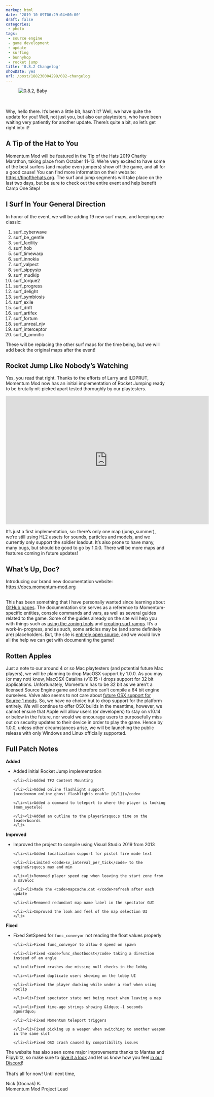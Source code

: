 ```yaml
---
markup: html
date: '2019-10-09T06:29:04+00:00'
draft: false
categories:
 - photo
tags: 
 - source engine
 - game development
 - update
 - surfing
 - bunnyhop
 - rocket jump
title: '0.8.2 Changelog'
showDate: yes
url: /post/188230004299/082-changelog
---
```


<p>

</p><figure class="tmblr-full" data-orig-height="200" data-orig-width="500" data-orig-src="https://cdn.discordapp.com/attachments/409531321455607808/630313592889147413/082_banner_1.png"><img src="https://66.media.tumblr.com/ce8629d1c6e0d392479ce2ec6cce5978/508b1ddd42856742-d9/s540x810/544f672ce86f177063bd8bbc35bccd63cd5b4b84.png" width="" alt="0.8.2, Baby" title="0.8.2, Baby" data-orig-height="200" data-orig-width="500" data-orig-src="https://cdn.discordapp.com/attachments/409531321455607808/630313592889147413/082_banner_1.png"></figure><br><br>
Why, hello there. It&rsquo;s been a little bit, hasn&rsquo;t it? Well, we have quite the update for you! Well, not just you, but also our playtesters, who have been waiting very patiently for another update. There&rsquo;s quite a bit, so let&rsquo;s get right into it!

<!-- more -->

<h2>A Tip of the Hat to You</h2>

<p>
Momentum Mod will be featured in the Tip of the Hats 2019 Charity Marathon, taking place from October 11-13. We&rsquo;re very excited to have some of the best surfers (and maybe even jumpers) show off the game, and all for a good cause! You can find more information on their website: <a href="https://tipofthehats.org">https://tipofthehats.org</a>. The surf and jump segments will take place on the last two days, but be sure to check out the entire event and help benefit Camp One Step!
</p>
<h2>I Surf In Your General Direction</h2>

<p>
In honor of the event, we will be adding 19 new surf maps, and keeping one classic:<br></p>
<ol><li>surf_cyberwave

</li><li>surf_be_gentle

</li><li>surf_facility

</li><li>surf_hob

</li><li>surf_timewarp

</li><li>surf_innokia

</li><li>surf_valpect

</li><li>surf_sippysip

</li><li>surf_mudkip

</li><li>surf_torque2

</li><li>surf_progress

</li><li>surf_delight

</li><li>surf_symbiosis

</li><li>surf_exile

</li><li>surf_drift

</li><li>surf_artifex

</li><li>surf_fortum

</li><li>surf_unreal_njv

</li><li>surf_interceptor

</li><li>surf_lt_omnific
</li>
</ol><p>
These will be replacing the other surf maps for the time being, but we will add back the original maps after the event!
</p>
<h2>Rocket Jump Like Nobody&rsquo;s Watching</h2>
<p>
Yes, you read that right. Thanks to the efforts of Larry and ILDPRUT, Momentum Mod now has an initial implementation of Rocket Jumping ready to be <del>brutally nit-picked apart</del> tested thoroughly by our playtesters.
</p>
<iframe src="https://gfycat.com/ifr/FormalGloomyFrilledlizard" frameborder="0" scrolling="no" allowfullscreen="allowfullscreen" width="640" height="404"></iframe>
<p></p>
<p>
It&rsquo;s just a first implementation, so: there&rsquo;s only one map (jump_summer), we&rsquo;re still using HL2 assets for sounds, particles and models, and we currently only support the soldier loadout. It&rsquo;s also prone to have many, many bugs, but should be good to go by 1.0.0. There will be more maps and features coming in future updates!
</p>
<h2>What&rsquo;s Up, Doc?</h2>
<p>
Introducing our brand new documentation website: <a href="https://docs.momentum-mod.org">https://docs.momentum-mod.org</a>
</p>
<p>
<br>
This has been something that I have personally wanted since learning about <a href="https://pages.github.com/">GitHub pages</a>. The documentation site serves as a reference to Momentum-specific entities, console commands and vars, as well as several guides related to the game. Some of the guides already on the site will help you with things such as <a href="https://docs.momentum-mod.org/guide/basic-zoning/">using the zoning tools</a> and <a href="https://docs.momentum-mod.org/guide/create-surf-ramps/">creating surf ramps</a>. It&rsquo;s a work-in-progress, and as such, some articles may be (and some definitely are) placeholders. But, the site is <a href="https://github.com/momentum-mod/docs">entirely open source</a>, and we would love all the help we can get with documenting the game!
</p>
<h2>Rotten Apples</h2>
<p>
Just a note to our around 4 or so Mac playtesters (and potential future Mac players), we will be planning to drop MacOSX support by 1.0.0. As you may (or may not) know, MacOSX Catalina (v10.15+) drops support for 32 bit applications. Unfortunately, Momentum has to be 32 bit as we aren&rsquo;t a licensed Source Engine game and therefore can&rsquo;t compile a 64 bit engine ourselves. Valve also seems to not care about <a href="https://github.com/ValveSoftware/source-sdk-2013/issues/481">future OSX support for Source 1 mods</a>. So, we have no choice but to drop support for the platform entirely. We will continue to offer OSX builds in the meantime, however, we cannot ensure that Apple will allow users (or developers) to stay on v10.14 or below in the future, nor would we encourage users to purposefully miss out on security updates to their device in order to play the game. Hence by 1.0.0, unless other circumstances arise, we will be launching the public release with only Windows and Linux officially supported.
</p>
<h2>Full Patch Notes</h2>


<p>
    <strong>Added</strong>
</p>
<ul><li>Added initial Rocket Jump implementation

    </li><li>Added TF2 Content Mounting

    </li><li>Added online flashlight support (<code>mom_online_ghost_flashlights_enable [0/1])</code>

    </li><li>Added a command to teleport to where the player is looking (mom_eyetele)

    </li><li>Added an outline to the player&rsquo;s time on the leaderboards
    </li>
</ul><p>
    <strong>Improved</strong>
</p>
<ul><li>Improved the project to compile using Visual Studio 2019 from 2013

    </li><li>Added localization support for pistol fire mode text

    </li><li>Limited <code>sv_interval_per_tick</code> to the engine&rsquo;s max and min

    </li><li>Removed player speed cap when leaving the start zone from a saveloc

    </li><li>Made the <code>mapcache.dat </code>refresh after each update

    </li><li>Removed redundant map name label in the spectator GUI

    </li><li>Improved the look and feel of the map selection UI
    </li>
</ul><p>
    <strong>Fixed</strong>
</p>
<ul><li>Fixed SetSpeed for <code>func_conveyor</code> not reading the float values properly

    </li><li>Fixed func_conveyor to allow 0 speed on spawn

    </li><li>Fixed <code>func_shootboost</code> taking a direction instead of an angle

    </li><li>Fixed crashes due missing null checks in the lobby

    </li><li>Fixed duplicate users showing on the lobby UI

    </li><li>Fixed the player ducking while under a roof when using noclip

    </li><li>Fixed spectator state not being reset when leaving a map

    </li><li>Fixed time-ago strings showing &ldquo;-1 seconds ago&rdquo;

    </li><li>Fixed Momentum teleport triggers

    </li><li>Fixed picking up a weapon when switching to another weapon in the same slot

    </li><li>Fixed OSX crash caused by compatibility issues
</li></ul><p>
The website has also seen some major improvements thanks to Mantas and Flipybitz, so make sure to <a href="https://momentum-mod.org">give it a look</a> and let us know how you feel <a href="https://discord.gg/V4gS7Qg">in our Discord</a>!<br><br>
That&rsquo;s all for now! Until next time,
</p>
<p>
Nick (Gocnak) K.<br>
Momentum Mod Project Lead<br></p>